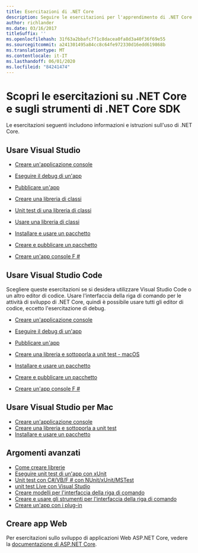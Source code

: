 ```yaml
---
title: Esercitazioni di .NET Core
description: Seguire le esercitazioni per l'apprendimento di .NET Core per compilare applicazioni e librerie su Mac, Linux e Windows.
author: richlander
ms.date: 03/16/2017
titleSuffix: ''
ms.openlocfilehash: 31f63a2bbafc7f1c8dacea0fa8d3a40f36f69e55
ms.sourcegitcommit: a241301495a84cc8c64fe972330d16edd619868b
ms.translationtype: MT
ms.contentlocale: it-IT
ms.lasthandoff: 06/01/2020
ms.locfileid: "84241474"
---
```

# <a name="learn-net-core-and-the-net-core-sdk-tools-by-exploring-these-tutorials"></a>Scopri le esercitazioni su .NET Core e sugli strumenti di .NET Core SDK

Le esercitazioni seguenti includono informazioni e istruzioni sull'uso di .NET Core.

## <a name="use-visual-studio"></a>Usare Visual Studio

- [Creare un'applicazione console](with-visual-studio.md)
- [Eseguire il debug di un'app](debugging-with-visual-studio.md)
- [Pubblicare un'app](publishing-with-visual-studio.md)
- [Creare una libreria di classi](library-with-visual-studio.md)
- [Unit test di una libreria di classi](testing-library-with-visual-studio.md)
- [Usare una libreria di classi](consuming-library-with-visual-studio.md)
- [Installare e usare un pacchetto](/nuget/quickstart/install-and-use-a-package-in-visual-studio)
- [Creare e pubblicare un pacchetto](/nuget/quickstart/create-and-publish-a-package-using-visual-studio)

- [Creare un'app console F #](../../fsharp/get-started/get-started-visual-studio.md)

## <a name="use-visual-studio-code"></a>Usare Visual Studio Code

Scegliere queste esercitazioni se si desidera utilizzare Visual Studio Code o un altro editor di codice. Usare l'interfaccia della riga di comando per le attività di sviluppo di .NET Core, quindi è possibile usare tutti gli editor di codice, eccetto l'esercitazione di debug.

- [Creare un'applicazione console](with-visual-studio-code.md)
- [Eseguire il debug di un'app](debugging-with-visual-studio-code.md)
- [Pubblicare un'app](publishing-with-visual-studio-code.md)
- [Creare una libreria e sottoporla a unit test - macOS](using-on-macos.md)
- [Installare e usare un pacchetto](/nuget/quickstart/install-and-use-a-package-using-the-dotnet-cli)
- [Creare e pubblicare un pacchetto](/nuget/quickstart/create-and-publish-a-package-using-the-dotnet-cli)

- [Creare un'app console F #](../../fsharp/get-started/get-started-vscode.md)

## <a name="use-visual-studio-for-mac"></a>Usare Visual Studio per Mac

- [Creare un'applicazione console](using-on-mac-vs.md)
- [Creare una libreria e sottoporla a unit test](using-on-mac-vs-full-solution.md)
- [Installare e usare un pacchetto](/nuget/quickstart/install-and-use-a-package-in-visual-studio-mac)

## <a name="advanced-topics"></a>Argomenti avanzati

- [Come creare librerie](libraries.md)
- [Eseguire unit test di un'app con xUnit](testing-with-cli.md)
- [Unit test con C#/VB/F # con NUnit/xUnit/MSTest](../testing/index.md)
- [unit test Live con Visual Studio](/visualstudio/test/live-unit-testing-start)
- [Creare modelli per l'interfaccia della riga di comando](cli-templates-create-item-template.md)
- [Creare e usare gli strumenti per l'interfaccia della riga di comando](../tools/global-tools-how-to-create.md)
- [Creare un'app con i plug-in](creating-app-with-plugin-support.md)

## <a name="create-web-apps"></a>Creare app Web

Per esercitazioni sullo sviluppo di applicazioni Web ASP.NET Core, vedere la [documentazione di ASP.NET Core](/aspnet/core/).
